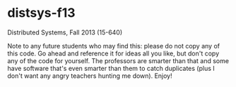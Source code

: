 distsys-f13
===========

Distributed Systems, Fall 2013 (15-640)

Note to any future students who may find this: please do not copy any of this code. Go ahead and reference it for ideas all you like, but don't copy any of the code for yourself. The professors are smarter than that and some have software that's even smarter than them to catch duplicates (plus I don't want any angry teachers hunting me down). Enjoy!
